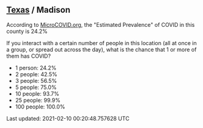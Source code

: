 
## [Texas](/united-states/texas) / Madison

According to [MicroCOVID.org](http://microcovid.org),
the "Estimated Prevalence" of COVID in this county is 24.2%

If you interact with a certain number of people in this location
(all at once in a group, or spread out across the day), what is the chance that
1 or more of them has COVID?

- 1 person: 24.2%
- 2 people: 42.5%
- 3 people: 56.5%
- 5 people: 75.0%
- 10 people: 93.7%
- 25 people: 99.9%
- 100 people: 100.0%

Last updated: 2021-02-10 00:20:48.757628 UTC
